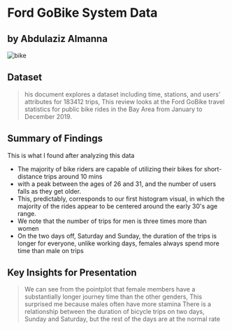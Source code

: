 # Ford GoBike System Data
## by Abdulaziz Almanna

![bike](https://user-images.githubusercontent.com/90471767/136279539-4b78dce0-eb00-4ed6-8b12-880f18544ba9.jpeg)

## Dataset

> his document explores a dataset including time, stations, and users' attributes for 183412 trips, This review looks at the Ford GoBike travel statistics for public bike rides in the Bay Area from January to December 2019. 



## Summary of Findings
This is what I found after analyzing this data

- The majority of bike riders are capable of utilizing their bikes for short-distance trips around 10 mins
- with a peak between the ages of 26 and 31, and the number of users falls as they get older.
- This, predictably, corresponds to our first histogram visual, in which the majority of the rides appear to be centered around the early 30's age range.
- We note that the number of trips for men is three times more than women
-  On the two days off, Saturday and Sunday, the duration of the trips is longer for everyone, unlike working days, females always spend more time than male on trips


## Key Insights for Presentation

>  We can see from the pointplot that female members have a substantially longer journey time than the other genders, This surprised me because males often have more stamina
> There is a relationship between the duration of bicycle trips on two days, Sunday and Saturday, but the rest of the days are at the normal rate
